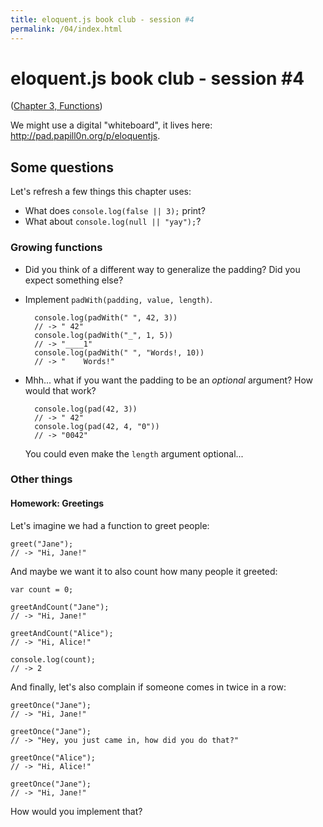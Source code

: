 ```yaml
---
title: eloquent.js book club - session #4
permalink: /04/index.html
---
```


# eloquent.js book club - session #4

([Chapter 3, Functions](http://eloquentjavascript.net/03_functions.html))

We might use a digital "whiteboard", it lives here: <http://pad.papill0n.org/p/eloquentjs>.

## Some questions

Let's refresh a few things this chapter uses:

- What does `console.log(false || 3);` print?
- What about `console.log(null || "yay");`?

### Growing functions

- Did you think of a different way to generalize the padding?  Did you expect something else?
- Implement `padWith(padding, value, length)`.

        console.log(padWith(" ", 42, 3))
        // -> " 42"
        console.log(padWith("_", 1, 5))
        // -> "____1"
        console.log(padWith(" ", "Words!, 10))
        // -> "    Words!"
- Mhh... what if you want the padding to be an *optional* argument?  How would that work?

        console.log(pad(42, 3))
        // -> " 42"
        console.log(pad(42, 4, "0"))
        // -> "0042"

    You could even make the `length` argument optional...

### Other things

#### Homework: Greetings

Let's imagine we had a function to greet people:

    greet("Jane");
    // -> "Hi, Jane!"

And maybe we want it to also count how many people it greeted:

    var count = 0;

    greetAndCount("Jane");
    // -> "Hi, Jane!"

    greetAndCount("Alice");
    // -> "Hi, Alice!"

    console.log(count);
    // -> 2

And finally, let's also complain if someone comes in twice in a row:

    greetOnce("Jane");
    // -> "Hi, Jane!"

    greetOnce("Jane");
    // -> "Hey, you just came in, how did you do that?"

    greetOnce("Alice");
    // -> "Hi, Alice!"

    greetOnce("Jane");
    // -> "Hi, Jane!"

How would you implement that?
